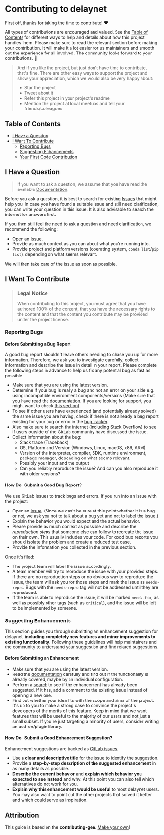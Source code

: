 <!-- omit in toc -->

# Contributing to delaynet

First off, thanks for taking the time to contribute! ❤️

All types of contributions are encouraged and valued. See
the [Table of Contents](#table-of-contents) for different ways to help and details about
how this project handles them. Please make sure to read the relevant section before
making your contribution. It will make it a lot easier for us maintainers and smooth out
the experience for all involved. The community looks forward to your contributions. 🎉

> And if you like the project, but just don't have time to contribute, that's fine.
> There are other easy ways to support the project and show your appreciation, which we
> would also be very happy about:
> - Star the project
> - Tweet about it
> - Refer this project in your project's readme
> - Mention the project at local meetups and tell your friends/colleagues

<!-- omit in toc -->

## Table of Contents

- [I Have a Question](#i-have-a-question)
- [I Want To Contribute](#i-want-to-contribute)
    - [Reporting Bugs](#reporting-bugs)
    - [Suggesting Enhancements](#suggesting-enhancements)
    - [Your First Code Contribution](#your-first-code-contribution)

## I Have a Question

> If you want to ask a question, we assume that you have read the
> available [Documentation](https://carlson.pages.ifisc.uib-csic.es/delaynet/).

Before you ask a question, it is best to search for
existing [Issues](https://gitlab.ifisc.uib-csic.es/carlson/delaynet/issues) that might help you.
In case you have found a suitable issue and still need clarification, you can write your
question in this issue. It is also advisable to search the internet for answers first.

If you then still feel the need to ask a question and need clarification, we recommend
the following:

- Open an [Issue](https://gitlab.ifisc.uib-csic.es/carlson/delaynet/issues/new).
- Provide as much context as you can about what you're running into.
- Provide project and platform versions (operating system, `conda list`/`pip list`), depending on
  what seems relevant.

We will then take care of the issue as soon as possible.

## I Want To Contribute

> ### Legal Notice <!-- omit in toc -->
> When contributing to this project, you must agree that you have authored 100% of the
> content, that you have the necessary rights to the content and that the content you
> contribute may be provided under the project license.

### Reporting Bugs

<!-- omit in toc -->

#### Before Submitting a Bug Report

A good bug report shouldn't leave others needing to chase you up for more information.
Therefore, we ask you to investigate carefully, collect information and describe the
issue in detail in your report. Please complete the following steps in advance to help
us fix any potential bug as fast as possible.

- Make sure that you are using the latest version.
- Determine if your bug is really a bug and not an error on your side e.g. using
  incompatible environment components/versions (Make sure that you have read
  the [documentation](https://carlson.pages.ifisc.uib-csic.es/delaynet/). If you are looking for support, you
  might want to check [this section](#i-have-a-question)).
- To see if other users have experienced (and potentially already solved) the same issue
  you are having, check if there is not already a bug report existing for your bug or
  error in
  the [bug tracker](https://gitlab.ifisc.uib-csic.es/carlson/delaynet/issues?q=label%3Abug).
- Also make sure to search the internet (including Stack Overflow) to see if users
  outside of the GitLab community have discussed the issue.
- Collect information about the bug:
    - Stack trace (Traceback)
    - OS, Platform and Version (Windows, Linux, macOS, x86, ARM)
    - Version of the interpreter, compiler, SDK, runtime environment, package manager,
      depending on what seems relevant.
    - Possibly your input and the output
    - Can you reliably reproduce the issue? And can you also reproduce it with older
      versions?

<!-- omit in toc -->

#### How Do I Submit a Good Bug Report?

We use GitLab issues to track bugs and errors. If you run into an issue with the
project:

- Open an [Issue](https://gitlab.ifisc.uib-csic.es/carlson/delaynet/issues/new). (Since we can't
  be sure at this point whether it is a bug or not, we ask you not to talk about a bug
  yet and not to label the issue.)
- Explain the behavior you would expect and the actual behavior.
- Please provide as much context as possible and describe the *reproduction steps* that
  someone else can follow to recreate the issue on their own. This usually includes your
  code. For good bug reports you should isolate the problem and create a reduced test
  case.
- Provide the information you collected in the previous section.

Once it's filed:

- The project team will label the issue accordingly.
- A team member will try to reproduce the issue with your provided steps. If there are
  no reproduction steps or no obvious way to reproduce the issue, the team will ask you
  for those steps and mark the issue as `needs-repro`. Bugs with the `needs-repro` tag
  will not be addressed until they are reproduced.
- If the team is able to reproduce the issue, it will be marked `needs-fix`, as well as
  possibly other tags (such as `critical`), and the issue will be left to
  be implemented by someone.

### Suggesting Enhancements

This section guides you through submitting an enhancement suggestion for delaynet,
**including completely new features and minor improvements to existing functionality**.
Following these guidelines will help maintainers and the community to understand your
suggestion and find related suggestions.

<!-- omit in toc -->

#### Before Submitting an Enhancement

- Make sure that you are using the latest version.
- Read the [documentation](https://carlson.pages.ifisc.uib-csic.es/delaynet/) carefully and find out if the
  functionality is already covered, maybe by an individual configuration.
- Perform a [search](https://gitlab.ifisc.uib-csic.es/carlson/delaynet/issues) to see if the
  enhancement has already been suggested. If it has, add a comment to the existing issue
  instead of opening a new one.
- Find out whether your idea fits with the scope and aims of the project. It's up to you
  to make a strong case to convince the project's developers of the merits of this
  feature. Keep in mind that we want features that will be useful to the majority of our
  users and not just a small subset. If you're just targeting a minority of users,
  consider writing an add-on/plugin library.

<!-- omit in toc -->

#### How Do I Submit a Good Enhancement Suggestion?

Enhancement suggestions are tracked
as [GitLab issues](https://gitlab.ifisc.uib-csic.es/carlson/delaynet/issues).

- Use a **clear and descriptive title** for the issue to identify the suggestion.
- Provide a **step-by-step description of the suggested enhancement** in as many details
  as possible.
- **Describe the current behavior** and **explain which behavior you expected to see
  instead** and why. At this point you can also tell which alternatives do not work for
  you.
- **Explain why this enhancement would be useful** to most delaynet users. You may
  also want to point out the other projects that solved it better and which could serve
  as inspiration.

<!-- You might want to create an issue template for enhancement suggestions that can be used as a guide and that defines the structure of the information to be included. If you do so, reference it here in the description. -->

<!-- omit in toc -->

## Attribution

This guide is based on the
**contributing-gen**.
[Make your own](https://github.com/bttger/contributing-gen)!
